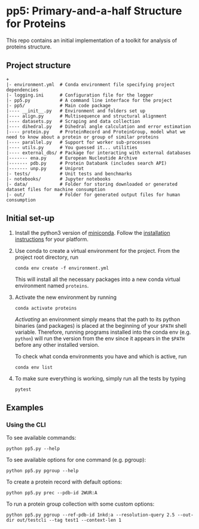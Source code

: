 # pp5: Primary-and-a-half Structure for Proteins

This repo contains an initial implementation of a toolkit for analysis
of proteins structure.

## Project structure

```
+
|- environment.yml  # Conda environment file specifying project dependencies
|- logging.ini      # Configuration file for the logger
|- pp5.py           # A command line interface for the project
|- pp5/             # Main code package
|---- __init__.py   # Environment and folders set up
|---- align.py      # Multisequence and structural alignment
|---- datasets.py   # Scraping and data collection
|---- dihedral.py   # Dihedral angle calculation and error estimation
|---- protein.py    # ProteinRecord and ProteinGroup, model what we need to know about a protein or group of similar proteins
|---- parallel.py   # Support for worker sub-processes
|---- utils.py      # You guessed it... utilities
|---- external_dbs/ # Package for interacting with external databases
|------- ena.py     # European Nucleutide Archive
|------- pdb.py     # Protein Databank (includes search API)
|------- unp.py     # Uniprot
|- tests/           # Unit tests and benchmarks
|- notebooks/       # Jupyter notebooks
|- data/            # Folder for storing downloaded or generated dataset files for machine consumption
|- out/             # Folder for generated output files for human consumption
```

## Initial set-up

1. Install the python3 version of [miniconda](https://conda.io/miniconda.html).
   Follow the [installation instructions](https://docs.conda.io/projects/conda/en/latest/user-guide/install/index.html)
   for your platform.
2. Use conda to create a virtual environment for the project.
   From the project root directory, run
   ```shell
   conda env create -f environment.yml
   ```
   This will install all the necessary packages into a new conda virtual
   environment named `proteins`.
3. Activate the new environment by running
   ```shell
   conda activate proteins
   ```
   *Activating* an environment simply means that the path to its python binaries
   (and packages) is placed at the beginning of your `$PATH` shell variable.
   Therefore, running programs installed into the conda env (e.g. `python`) will
   run the version from the env since it appears in the `$PATH` before any other
   installed version.
   
   To check what conda environments you have and which is active, run
   ```shell
   conda env list
   ```
4. To make sure everything is working, simply run all the tests by typing
    ```shell
    pytest
    ```
   
## Examples

### Using the CLI

To see available commands:
```shell script
python pp5.py --help
```

To see available options for one command (e.g. pgroup):
```shell script
python pp5.py pgroup --help
```

To create a protein record with default options:
```shell script
python pp5.py prec --pdb-id 2WUR:A
```

To run a protein group collection with some custom options:
```shell script
python pp5.py pgroup --ref-pdb-id 1nkd:a --resolution-query 2.5 --out-dir out/testcli --tag test1 --context-len 1
```
